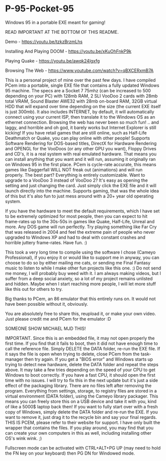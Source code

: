 # P-95-Pocket-95
Windows 95 in a portable EXE meant for gaming!

READ IMPORTANT AT THE BOTTOM OF THIS README.

Demo - https://youtu.be/tzkzBrzmLhs

Installing And Playing DOOM - https://youtu.be/xKuOhFnkP9k

Playing Quake - https://youtu.be/awqk24lgxfg

Browsing The Web - https://www.youtube.com/watch?v=qBXCERxmB7A

This is a personal project of mine over the past few days. I have compiled PCem into a portable, single EXE file that contains a fully updated Windows 95 machine. The specs are a Socket 7 75mhz (can be increased to 500 depending on your PC) with 128mb RAM, 2 SLI VooDoo 2 cards with 28mb total VRAM, Sound Blaster AWE32 with 28mb on-board RAM, 32GB virtual HDD that will expand over time depending on the size (the current EXE itself is just 300mb). It also includes INTERNET, by default, it will automatically connect using your current ISP, then translate it to the Windows OS as an ethernet connection. Browsing the web has never been so much fun! .. and laggy, and horrible and oh god, it barely works but Internet Explorer is still kicking! If you have retail games that are still online, such as Half-Life Deathmatch or Quake, you can play online with other people! Supports Software Rendering for DOS-based titles, DirectX for Hardware Rendering and OPENGL for the VooDoos (or any other GPU you want), Floppy Drives and CD's, it is a real system with real emulated hardware. That means you can install anything that you want and it will run, assuming it originally ran on Windows 95 in the first place. PCem is cycle-rate accurate, this means games like Daggerfall WILL NOT freak out (animations) and will run properly. The best part? Everything is entirely customizable. Want to upgrade to a VooDoo 3 instead of VooDoo 2? It's easy as opening the setting and just changing the card. Just simply click the EXE file and it will launch directly into the machine. Supports gaming, that was the whole idea of this but it's also fun to just mess around with a 20+ year old operating system.

If you have the hardware to meet the default requirements, which I have set to be extremely optimized for most people, then you can expect to hit frame-rates up to the 30s-50s in games like Quake, Half-Life, Unreal and more. Any DOS game will run perfectly. Try playing something like Far Cry that was released in 2004 and feel the extreme pain of people who never upgraded to Windows XP and had to deal with constant crashes and horrible juttery frame-rates. Have fun. :)

This took a very long time to compile using the software I chose (Cameyo Professional), if you enjoy it or would like to support me in anyway, you can choose to do so by either mailing me cats, or sending me Final Fantasy music to listen to while I make other fun projects like this one. :) Do not send me money, I will probably buy weed with it. I am always making videos, but I suffer from a deep social anxiety, so a lot of my project remains unlisted and hidden. Maybe when I start reaching more people, I will let more stuff like this out for others to try.

Big thanks to PCem, an 86 emulator that this entirely runs on. It would not have been possible without it, obviously.

You are absolutely free to share this, reupload it, or make your own video. Just please credit me and PCem for the emulator :D

SOMEONE SHOW MICHAEL MJD THIS!

IMPORTANT. Since this is an embedded file, it may not open properly the first time. If you find that it fails to boot, then it did not have enough time to call the reference file. Simply DELETE the DATA folder, re-run the EXE file. If it says the file is open when trying to delete, close PCem from the task-manager then try again. If you get a "BIOS error" and Windows starts up trying to detect new hardware, delete the DATA folder and repeat the steps above. It may take a few tries depending on the speed of your CPU to get Windows to boot correctly. If you have a fast CPU, it should open the first time with no issues. I will try to fix this in the next update but it's just a side effect of the packaging library. There are no files left after removing the program. Everything from settings, storage, to registry files are stored in a virtual environment (DATA folder), using the Cameyo library packager. This means you can freely store this on a USB device and take it with you, kind of like a 5000$ laptop back then! If you want to fully start over with a fresh copy of Windows, simply delete the DATA folder and re-run the EXE. If you want to remove it, just drag it to the recycle bin and say your final regards. THIS IS PCEM, please refer to their website for support. I have only built the wrapper that contains the files. If you play around, you may find that you can create your own computers in this as well, including installing other OS's wink wink. ;)

Fullscreen mode can be activated with CTRL+ALT+PG UP (may need to hold the FN key on your keyboard) then PG DN for Windowed mode.